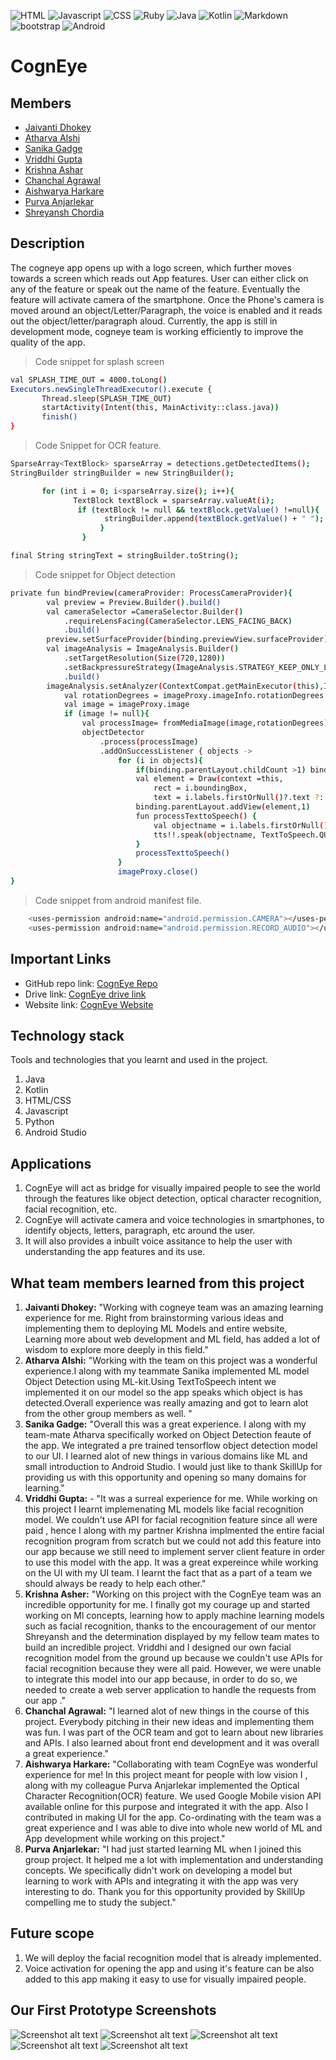 ![HTML](https://img.shields.io/badge/HTML-239120?style=for-the-badge&logo=html5&logoColor=white)
![Javascript](https://img.shields.io/badge/JavaScript-F7DF1E?style=for-the-badge&logo=javascript&logoColor=black)
![CSS](https://img.shields.io/badge/CSS3-1572B6?style=for-the-badge&logo=css3&logoColor=white)
![Ruby](https://img.shields.io/badge/Ruby-CC342D?style=for-the-badge&logo=ruby&logoColor=white)
![Java](https://img.shields.io/badge/Java-ED8B00?style=for-the-badge&logo=java&logoColor=white)
![Kotlin](https://img.shields.io/badge/Kotlin-0095D5?&style=for-the-badge&logo=kotlin&logoColor=white)
![Markdown](https://img.shields.io/badge/Markdown-000000?style=for-the-badge&logo=markdown&logoColor=white)
![bootstrap](https://img.shields.io/badge/Bootstrap-563D7C?style=for-the-badge&logo=bootstrap&logoColor=white)
![Android](https://img.shields.io/badge/Android-3DDC84?style=for-the-badge&logo=android&logoColor=whi)
# CognEye

## Members
* [Jaivanti Dhokey](https://github.com/jaivanti)
* [Atharva Alshi](https://github.com/atharva1608)
* [Sanika Gadge](https://github.com/Sanikagadge15)
* [Vriddhi Gupta](https://github.com/Vriddhigupta)
* [Krishna Ashar](https://github.com/Krishna26Ashar)
* [Chanchal Agrawal](https://github.com/chanchal221b)
* [Aishwarya Harkare](https://github.com/Aishwarya856)
* [Purva Anjarlekar](https://github.com/Caddonix)
* [Shreyansh Chordia](https://github.com/shreyanshchordia)

## Description
The cogneye app opens up with a logo screen, which further moves towards a screen which reads out App features. User can either click on any of the feature or speak out the name of the feature. Eventually the feature will activate camera of the smartphone. Once the Phone's camera is moved around an object/Letter/Paragraph, the voice is enabled and it reads out the object/letter/paragraph aloud.
Currently, the app is still in development mode, cogneye team is working efficiently to improve the quality of the app.
> Code snippet for splash screen
```bash
val SPLASH_TIME_OUT = 4000.toLong()
Executors.newSingleThreadExecutor().execute {
       Thread.sleep(SPLASH_TIME_OUT)
       startActivity(Intent(this, MainActivity::class.java))
       finish()
}
```

>Code Snippet for OCR feature.

```bash
SparseArray<TextBlock> sparseArray = detections.getDetectedItems();
StringBuilder stringBuilder = new StringBuilder();

       for (int i = 0; i<sparseArray.size(); i++){
              TextBlock textBlock = sparseArray.valueAt(i);
               if (textBlock != null && textBlock.getValue() !=null){
                     stringBuilder.append(textBlock.getValue() + " ");
                    }
                }

final String stringText = stringBuilder.toString();
```

> Code snippet for Object detection
```bash
private fun bindPreview(cameraProvider: ProcessCameraProvider){
        val preview = Preview.Builder().build()
        val cameraSelector =CameraSelector.Builder()
            .requireLensFacing(CameraSelector.LENS_FACING_BACK)
            .build()
        preview.setSurfaceProvider(binding.previewView.surfaceProvider)
        val imageAnalysis = ImageAnalysis.Builder()
            .setTargetResolution(Size(720,1280))
            .setBackpressureStrategy(ImageAnalysis.STRATEGY_KEEP_ONLY_LATEST)
            .build()
        imageAnalysis.setAnalyzer(ContextCompat.getMainExecutor(this),ImageAnalysis.Analyzer{ imageProxy ->
            val rotationDegrees = imageProxy.imageInfo.rotationDegrees
            val image = imageProxy.image
            if (image != null){
                val processImage= fromMediaImage(image,rotationDegrees)
                objectDetector
                    .process(processImage)
                    .addOnSuccessListener { objects ->
                        for (i in objects){
                            if(binding.parentLayout.childCount >1) binding.parentLayout.removeViewAt(1)
                            val element = Draw(context =this,
                                rect = i.boundingBox,
                                text = i.labels.firstOrNull()?.text ?: "Undefined")
                            binding.parentLayout.addView(element,1)
                            fun processTexttoSpeech() {
                                val objectname = i.labels.firstOrNull()?.text ?: "Undefined"
                                tts!!.speak(objectname, TextToSpeech.QUEUE_FLUSH, null, "")
                            }
                            processTexttoSpeech()
                        }
                        imageProxy.close()
}
```

>Code snippet from android manifest file.
```bash
    <uses-permission android:name="android.permission.CAMERA"></uses-permission>
    <uses-permission android:name="android.permission.RECORD_AUDIO"></uses-permission>
```

<!--Don't forget to replace the link here with **_your own Github repository_** link. -->

## Important Links

* GitHub repo link: [CognEye Repo](https://github.com/CognEye/CognEye)
* Drive link: [CognEye drive link](https://drive.google.com/drive/folders/1pjNYFkQNOuKjL1RA7lDQqLeqY4qTpyS_?usp=sharing)
* Website link: [CognEye Website](https://cogneye.github.io/)

## Technology stack

Tools and technologies that you learnt and used in the project.

1. Java
2. Kotlin
3. HTML/CSS
4. Javascript
5. Python
6. Android Studio

## Applications
1. CognEye will act as bridge for visually impaired people to see the world through the features like object detection, optical character recognition, facial recognition, etc.
2. CognEye will activate camera and voice technologies in smartphones, to identify objects, letters, paragraph, etc around the user.
3. It will also provides a inbuilt voice assitance to help the user with understanding the app features and its use.

## What team members learned from this project



1. **Jaivanti Dhokey:** "Working with cogneye team was an amazing learning experience for me. Right from brainstorming various ideas and implementing them to deploying ML Models and entire website, Learning more about web development and ML field, has added a lot of wisdom to explore more deeply in this field."
2. **Atharva Alshi:** "Working with the team on this project was a wonderful experience.I along with my teammate Sanika implemented ML model Object Detection using ML-kit.Using TextToSpeech intent we implemented it on our model so the app speaks which object is has detected.Overall experience was really amazing and got to learn alot from the other group members as well. "
3.  **Sanika Gadge:** "Overall this was a great experience. I along with my team-mate Atharva specifically worked on Object Detection feaute of the app. We integrated a pre trained tensorflow object detection model to our UI. I learned alot of new things in various domains like ML and small introduction to Android Studio. I would just like to thank SkillUp for providing us with this opportunity and opening so many domains for learning." 
4. **Vriddhi Gupta:** - "It was a surreal experience for me. While working on this project I learnt implemenating ML models like facial recognition model. We couldn't use API for facial recognition feature since all were paid , hence I along with my partner Krishna implmented the entire facial recognition program from scratch but we could not add  this feature into our app because we still need to implement server client feature in order to use this model with the app. It was a great expereince while working on the UI with my UI team. I learnt the fact that as a part of a team we should always be ready to help each other."
5. **Krishna Asher:** "Working on this project with the CognEye team was an incredible opportunity for me. I finally got my courage up and started working on Ml concepts, learning how to apply machine learning models such as facial recognition, thanks to the encouragement of our mentor Shreyansh and the determination displayed by my fellow team mates to build an incredible project. Vriddhi and I designed our own facial recognition model from the ground up because we couldn't use APIs for facial recognition because they were all paid. However, we were unable to integrate this model into our app because, in order to do so, we needed to create a web server application to handle the requests from our app ."
6. **Chanchal Agrawal:** "I learned alot of new things in the course of this project. Everybody pitching in their new ideas and implementing them was fun. I was part of the OCR team and got to learn about new libraries and APIs. I also learned about front end development and it was overall a great experience."
7. **Aishwarya Harkare:** "Collaborating with team CognEye was wonderful experience for me! In this project meant for people with low vision I , along with my colleague Purva Anjarlekar implemented the Optical Character Recognition(OCR) feature. We used Google Mobile vision API available online for this purpose and integrated it with the app. Also I contributed in making UI for the app. Co-ordinating with the team was a great experience and I  was able to dive into whole new world of ML and App development while working on this project." 
8. **Purva Anjarlekar:** "I had just started learning ML when I joined this group project. It helped me a lot with implementation and understanding concepts. We specifically didn't work on developing a model but learning to work with APIs and integrating it with the app was very interesting to do. Thank you for this opportunity provided by SkillUp compelling me to study the subject."

## Future scope
1. We will deploy the facial recognition model that is already implemented.
2. Voice activation for opening the app and using it's feature can be also added to this app making it easy to use for visually impaired people.

## Our First Prototype Screenshots

![Screenshot alt text](https://github.com/Vriddhigupta/CognEye-1/blob/main/WhatsApp%20Image%202021-05-21%20at%202.10.08%20PM%20(4).jpeg)
![Screenshot alt text](https://github.com/Vriddhigupta/CognEye-1/blob/main/WhatsApp%20Image%202021-05-21%20at%202.10.08%20PM%20(3).jpeg)
![Screenshot alt text](https://github.com/Vriddhigupta/CognEye-1/blob/main/WhatsApp%20Image%202021-05-21%20at%202.10.08%20PM%20(2).jpeg)
![Screenshot alt text](https://github.com/Vriddhigupta/CognEye-1/blob/main/WhatsApp%20Image%202021-05-21%20at%202.10.08%20PM%20(1).jpeg)
![Screenshot alt text](https://github.com/Vriddhigupta/CognEye-1/blob/main/WhatsApp%20Image%202021-05-21%20at%202.10.08%20PM.jpeg)
